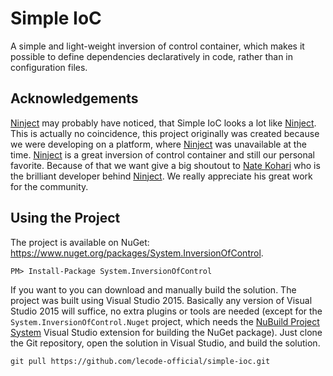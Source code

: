 # Simple IoC

A simple and light-weight inversion of control container, which makes it possible to define dependencies declaratively in code, rather than in configuration files.

## Acknowledgements

[Ninject](http://www.ninject.org/) may probably have noticed, that Simple IoC looks a lot like [Ninject](http://www.ninject.org/). This is actually no coincidence,
this project originally was created because we were developing on a platform, where [Ninject](http://www.ninject.org/) was unavailable at the time.
[Ninject](http://www.ninject.org/) is a great inversion of control container and still our personal favorite. Because of that we want give a big shoutout to
[Nate Kohari](http://nate.io/) who is the brilliant developer behind [Ninject](http://www.ninject.org/). We really appreciate his great work for the community.

## Using the Project

The project is available on NuGet: https://www.nuget.org/packages/System.InversionOfControl.

```batch
PM> Install-Package System.InversionOfControl
```

If you want to you can download and manually build the solution. The project was built using Visual Studio 2015. Basically any version of Visual Studio 2015 will
suffice, no extra plugins or tools are needed (except for the `System.InversionOfControl.Nuget` project, which needs the
[NuBuild Project System](https://visualstudiogallery.msdn.microsoft.com/3efbfdea-7d51-4d45-a954-74a2df51c5d0) Visual Studio extension for building the NuGet
package). Just clone the Git repository, open the solution in Visual Studio, and build the solution.

```batch
git pull https://github.com/lecode-official/simple-ioc.git
```